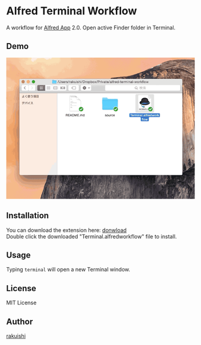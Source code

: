 # Alfred Terminal Workflow

A workflow for [Alfred App](http://www.alfredapp.com) 2.0. Open active Finder folder in Terminal.

## Demo

![alfred-terminal-workflow](https://raw.githubusercontent.com/rakuishi/static/master/images/alfred-terminal-workflow.gif)


## Installation

You can download the extension here: [donwload](https://github.com/rakuishi/alfred-terminal-workflow/blob/master/Terminal.alfredworkflow?raw=true)  
Double click the downloaded "Terminal.alfredworkflow" file to install.

## Usage

Typing `terminal` will open a new Terminal window.

## License

MIT License

## Author

[rakuishi](https://github.com/rakuishi)
